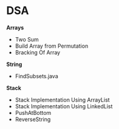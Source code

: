 # DSA

**Arrays**
- Two Sum
- Build Array from Permutation 
- Bracking Of Array



**String**
- FindSubsets.java


**Stack**
- Stack Implementation Using ArrayList
- Stack Implementation Using LinkedList
- PushAtBottom
- ReverseString

